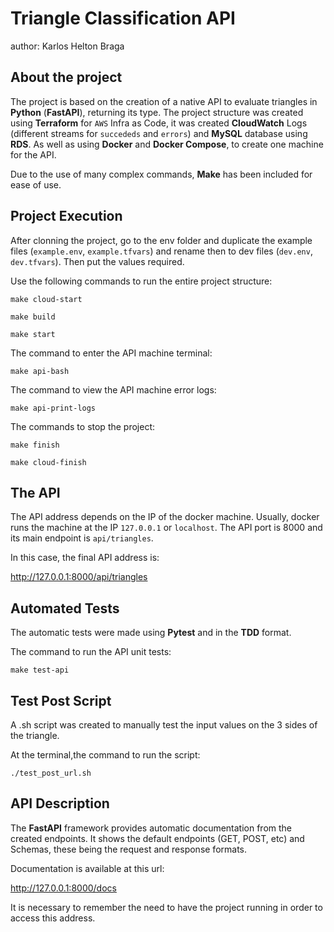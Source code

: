 # Triangle Classification API

author: Karlos Helton Braga


## About the project

The project is based on the creation of a native API to evaluate triangles in **Python** (**FastAPI**), returning its type. The project structure was created using **Terraform** for `AWS` Infra as Code, it was created **CloudWatch** Logs (different streams for `succededs` and `errors`) and **MySQL** database using **RDS**. As well as using **Docker** and **Docker Compose**, to create one machine for the API.

Due to the use of many complex commands, **Make** has been included for ease of use. 


## Project Execution

After clonning the project, go to the env folder and duplicate the example files (`example.env`, `example.tfvars`) and rename then to dev files (`dev.env`, `dev.tfvars`). Then put the values required.

Use the following commands to run the entire project structure:

```
make cloud-start
```

```
make build
```

```
make start
```

The command to enter the API machine terminal:

```
make api-bash
```

The command to view the API machine error logs:

```
make api-print-logs
```

The commands to stop the project:

```
make finish
```

```
make cloud-finish
```


## The API

The API address depends on the IP of the docker machine. Usually, docker runs the machine at the IP `127.0.0.1` or `localhost`. The API port is 8000 and its main endpoint is `api/triangles`.

In this case, the final API address is: 

http://127.0.0.1:8000/api/triangles


## Automated Tests

The automatic tests were made using **Pytest** and in the **TDD** format.

The command to run the API unit tests:

```
make test-api
```


## Test Post Script
A .sh script was created to manually test the input values on the 3 sides of the triangle.

At the terminal,the command to run the script:

```
./test_post_url.sh
```


## API Description

The **FastAPI** framework provides automatic documentation from the created endpoints. It shows the default endpoints (GET, POST, etc) and Schemas, these being the request and response formats.

Documentation is available at this url:

http://127.0.0.1:8000/docs

It is necessary to remember the need to have the project running in order to access this address.
